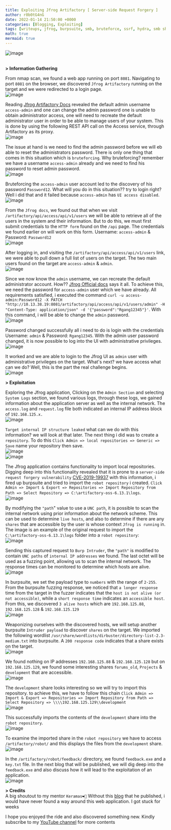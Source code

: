 ```yaml
---
title: Exploiting Jfrog Artifactory [ Server-side Request Forgery ] 
author: r0b0tG4nG
date: 2022-01-14 21:50:00 +0000
categories: [Blogging, Exploiting]
tags: [writeups, jfrog, burpsuite, smb, bruteforce, ssrf, hydra, smb shares, CVE-2019-19937]
math: true
mermaid: true
---
```


![image](https://user-images.githubusercontent.com/67085453/149589899-3bd6d82c-c1e3-4588-a0a9-abb325d8d46b.png)
<br><br>

**> Information Gathering**<br>

From nmap scan, we found a web app running on port `8081`. Navigating to port `8081` on the browser, we discovered  `Jfrog Artifactory` running on the target and we were redirected to a login page.<br>
![image](https://user-images.githubusercontent.com/67085453/149589931-7a2fa7dd-e504-4aa0-b79d-58a74c7bcbf8.png)<br>

Reading <a href="https://www.jfrog.com/confluence/display/RTF6X/Managing+Users">Jfrog Artifactory Docs</a> revealed the default admin username `access-admin` and one can change the admin password one is unable to obtain administrator access, one will need to recreate the default administrator user in order to be able to manage users of your system. This is done by using the following REST API call on the Access service, through Artifactory as its proxy.<br>
![image](https://user-images.githubusercontent.com/67085453/149589968-a6d93c01-5de0-4299-a3ea-4a3dd7a6bcf4.png)<br>

The issue at hand is we need to find the admin password before we will eb able to reset the administrators password. There is only one thing that comes in this situation which is `bruteforcing`. Why bruteforcing? remember we have a username `access-admin` already and we need to find his password to reset admin password.<br>
![image](https://user-images.githubusercontent.com/67085453/149589987-7b35b6f6-c6e4-4b74-9426-54869b93466e.png)<br>

Bruteforcing the `access-admin` user account led to the discovery of his password `Password12`. What will you do in this situation?? try to login right? Well i did that and it failed because `access-admin` has `UI access disabled`.<br>
![image](https://user-images.githubusercontent.com/67085453/149590027-b2bd882a-6db6-4062-a08f-c600ab37f1fe.png)<br>

From the `Jfrog docs`, we found out that when we visit `/artifactory/api/access/api/v1/users` we will be able to retrieve all of the users in the system and their information. But to do  this, we must first submit credentials to the `HTTP form` found on the `/api` page. The credentials we found earlier on will work on this form. Username: `access-admin` & Password: `Password12`<br>
![image](https://user-images.githubusercontent.com/67085453/149590054-cebe1903-057f-4085-98a7-5f792bc9f9a3.png)<br>

After logging in, and visiting the `/artifactory/api/access/api/v1/users` link, we were able to pull down a full list of users on the target. The two main users found on the target are `access-admin` & `admin`.<br>
![image](https://user-images.githubusercontent.com/67085453/149590075-f28aa974-b116-4b3b-b96a-1b6923ce8d20.png)<br>

Since we now know the `admin` username, we can recreate the default administrator account. How?? <a href="https://www.jfrog.com/confluence/display/RTF6X/Managing+Users">Jfrog Official docs</a> says it all. To achieve this, we need the password for `access-admin` user which we have already. All requirements satisfied, i executed the command `curl -u access-admin:Password12 -X PATCH "http://10.13.38.19:8081/artifactory/api/access/api/v1/users/admin" -H "Content-Type: application/json" -d '{"password":"Rgang12345"}'`. With this command, i will be able to change the `admin` password.<br>
![image](https://user-images.githubusercontent.com/67085453/149590092-502761d7-ada2-4860-bb40-08d8ea9ba803.png)<br>

Password changed successfully all i need to do is login with the credentials Username: `admin` & Password: `Rgang12345`. With the admin user password changed, it is now possible to log into the UI with administrative privileges. <br>
![image](https://user-images.githubusercontent.com/67085453/149590113-a6855123-a0f1-482f-92a0-aa255fbaeaae.png)<br>

It worked and we are able to login to the Jfrog UI as `admin` user with administrative privileges on the target. What's next? we have access what can we do? Well, this is the part the real challenge begins.<br>
![image](https://user-images.githubusercontent.com/67085453/149590133-dcc90a44-0a9d-4b81-894e-8e656a11fe70.png)<br>

**> Exploitation**<br>

Exploring the Jfrog application, Clicking on the `Admin Section` and selecting `System Logs` section, we found various logs, through these logs, we gained information about the application server as well as the internal network. The `access.log` and `request.log` file both indicated an internal IP address block of `192.168.125.x.`<br>
![image](https://user-images.githubusercontent.com/67085453/149590149-219370aa-c070-4c24-b07c-ad9fc986148f.png)<br>

`Target internal IP structure leaked` what can we do with this information? we will look at that later. The next thing i did was to create a `repository`. To do this `Click Admin => local repositories => Generic => Save` name your repository then save.<br>
![image](https://user-images.githubusercontent.com/67085453/149590169-24a7a498-7287-4d48-a001-a0e0533e63b3.png)<br>
![image](https://user-images.githubusercontent.com/67085453/149590182-9160593d-4d68-4daf-a2dc-8fa8861600c0.png)<br>

The Jfrog application contains functionality to import local repositories. Digging deep into this functionality revealed that it is prone to a `server-side request forgery vulnerability` <a href="https://nvd.nist.gov/vuln/detail/CVE-2019-19937">CVE-2019-19937</a> with this information, i fired up burpsuite and tried to import the `robot repository` i created. `Click Admin => Import & Export => Repositories => Import Repository from Path => Select Repository => C:\artifactory-oss-6.13.1\logs`.<br>
![image](https://user-images.githubusercontent.com/67085453/149590199-7d723007-7936-4432-8acc-1f7c3bcb4b88.png)<br>

By modifying the `"path`" value to use a `UNC path`, it is possible to scan the internal network using prior information about the network scheme. This can be used to determine `live hosts`, and also to determine if there are any `shares` that are accessible by the user is whose context `Jfrog is running` in. The image is an example of the original request to import the `C:\artifactory-oss-6.13.1\logs` folder into a `robot repository`:<br>
![image](https://user-images.githubusercontent.com/67085453/149590216-9299c594-628f-4a59-b68e-98a63029988c.png)<br>

Sending this captured request to `Burp Intruder`, the `"path"` is modified to contain `UNC paths` of `internal IP addresses` we found. The last octet will be used as a fuzzing point, allowing us to scan the internal network. The response times can be monitored to determine which hosts are alive.<br>
![image](https://user-images.githubusercontent.com/67085453/149590240-4ff7d67a-cde8-40b5-9cca-ded68734bfe0.png)<br>

In burpsuite, we set the payload type to `numbers` with the range of `2-255`. From the burpsuite fuzzing response, we noticed that `a longer response` time from the target in the fuzzer indicates that the `host is not alive (or not accessible)`, while a `short response time` indicates an `accessible host`. From this, we discovered `3 alive hosts` which are `192.168.125.88`, `192.168.125.128` & `192.168.125.129`<br>
![image](https://user-images.githubusercontent.com/67085453/149590272-6198637a-5036-4931-b007-fdbed96afdd3.png)<br>

Weaponizing ourselves with the discovered hosts, we will setup another burpsuite `Intruder payload` to discover `shares` on the target. We imported the following wordlist `/usr/share/wordlists/dirbuster/directory-list-2.3-medium.txt` into burpsuite. A `200 response code` indicates that a share exists on the target.<br>
![image](https://user-images.githubusercontent.com/67085453/149590280-559baabc-fcaf-4f2b-928f-0d0684c13915.png)<br>

We found nothing on IP addresses `192.168.125.88` & `192.168.125.128` but on `192.168.125.129`, we found some interesting shares `forums_old`, `Projects` & `development` that are accessible. <br>
![image](https://user-images.githubusercontent.com/67085453/149590553-83e8b4b1-c2df-4c31-9798-14c1f625ae82.png)<br>

The `development` share looks interesting so we will try to import this repository. to achieve this, we have to follow this chain `Click Admin => Import & Export => Repositories => Import Repository from Path => Select Repository => \\\\192.168.125.129\\development`<br>
![image](https://user-images.githubusercontent.com/67085453/149590584-b4c1690d-57ee-4b1b-9dd7-d250263720fc.png)<br>

This successfully imports the contents of the `development` share into the `robot repository`.<br>
![image](https://user-images.githubusercontent.com/67085453/149590592-3ef5a655-484b-4db7-ae11-18ecf7c9f9dc.png)<br>

To examine the imported share in the `robot repository` we have to access `/artifactory/robot/` and this displays the files from the `development` share.<br>
![image](https://user-images.githubusercontent.com/67085453/149590605-b091d0d2-2eed-4b4b-b84b-fc1e2765ae75.png)<br>

In the `/artifactory/robot/feedback/` directory, we found `feedback.exe` and a `key.txt` file. In the next blog that will be published, we will dig deep into the `feedback.exe` and also discuss how it will lead to the exploitation of an application.<br>
![image](https://user-images.githubusercontent.com/67085453/149590623-9f6a6c6b-b4a2-426f-80d7-a6fe269e1b75.png)<br>

**> Credits**<br>
A big shoutout to my mentor `Keramas❤️🙌` Without this <a href="https://keramas.github.io/2020/04/03/jfrog-ssrf-vulnerability.html">blog</a> that he published, i would have never found a way around this web application. I got stuck for weeks</a>

I hope you enjoyed the ride and also discovered something new. Kindly subscribe to my <a href="https://www.youtube.com/channel/UCSY-pfwuYspZFlRsO7vBfIQ"> YouTube channel</a> for more contents<b>
